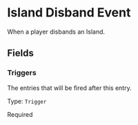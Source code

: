 # Island Disband Event

When a player disbands an Island.

## Fields


### Triggers
The entries that will be fired after this entry.

Type: `Trigger`

Required
